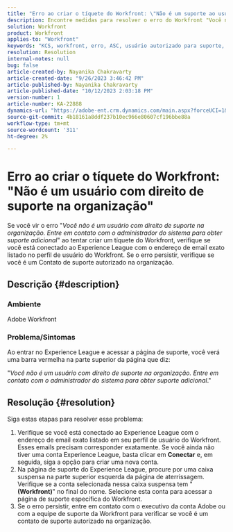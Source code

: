 ```yaml
---
title: "Erro ao criar o tíquete do Workfront: \"Não é um suporte ao usuário qualificado na organização\""
description: Encontre medidas para resolver o erro do Workfront "Você não é um usuário com direito a suporte na organização" ao criar um tíquete. Confirme o endereço de email.
solution: Workfront
product: Workfront
applies-to: "Workfront"
keywords: "KCS, workfront, erro, ASC, usuário autorizado para suporte, Contato de suporte autorizado"
resolution: Resolution
internal-notes: null
bug: false
article-created-by: Nayanika Chakravarty
article-created-date: "9/26/2023 3:46:42 PM"
article-published-by: Nayanika Chakravarty
article-published-date: "10/12/2023 2:03:18 PM"
version-number: 1
article-number: KA-22888
dynamics-url: "https://adobe-ent.crm.dynamics.com/main.aspx?forceUCI=1&pagetype=entityrecord&etn=knowledgearticle&id=3170cadd-835c-ee11-be6f-6045bd006149"
source-git-commit: 4b18161a8ddf237b10ec966e80607cf196bbe88a
workflow-type: tm+mt
source-wordcount: '311'
ht-degree: 2%

---
```


# Erro ao criar o tíquete do Workfront: &quot;Não é um usuário com direito de suporte na organização&quot;


Se você vir o erro &quot;*Você não é um usuário com direito de suporte na organização. Entre em contato com o administrador do sistema para obter suporte adicional*&quot; ao tentar criar um tíquete do Workfront, verifique se você está conectado ao Experience League com o endereço de email exato listado no perfil de usuário do Workfront. Se o erro persistir, verifique se você é um Contato de suporte autorizado na organização.

## Descrição {#description}


### Ambiente

Adobe Workfront

### Problema/Sintomas

Ao entrar no Experience League e acessar a página de suporte, você verá uma barra vermelha na parte superior da página que diz:

&quot;*Você não é um usuário com direito de suporte na organização. Entre em contato com o administrador do sistema para obter suporte adicional*.&quot;


## Resolução {#resolution}


Siga estas etapas para resolver esse problema:

1. Verifique se você está conectado ao Experience League com o endereço de email exato listado em seu perfil de usuário do Workfront. Esses emails precisam corresponder exatamente.    Se você ainda não tiver uma conta Experience League, basta clicar em <b>Conectar</b> e, em seguida, siga a opção para criar uma nova conta.
2. Na página de suporte do Experience League, procure por uma caixa suspensa na parte superior esquerda da página de aterrissagem. Verifique se a conta selecionada nessa caixa suspensa tem &quot;<b>(Workfront)</b>&quot; no final do nome. Selecione esta conta para acessar a página de suporte específica do Workfront.
3. Se o erro persistir, entre em contato com o executivo da conta Adobe ou com a equipe de suporte da Workfront para verificar se você é um contato de suporte autorizado na organização.

